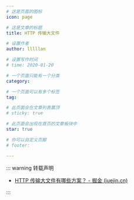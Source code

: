 ```yaml
---
# 这是页面的图标
icon: page

# 这是文章的标题
title: HTTP 传输大文件

# 设置作者
author: lllllan

# 设置写作时间
# time: 2020-01-20

# 一个页面只能有一个分类
category: 

# 一个页面可以有多个标签
tag:

# 此页面会在文章列表置顶
# sticky: true

# 此页面会出现在首页的文章板块中
star: true

# 你可以自定义页脚
# footer: 

---
```




::: warning 转载声明

- [HTTP 传输大文件有哪些方案？ - 掘金 (juejin.cn)](https://juejin.cn/post/7005347768491311134)

:::
